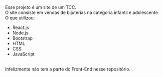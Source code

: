 Esse projeto é um site de um TCC.
<br/>
O site consiste em vendas de bijuterias na categoria infantil e adolescente
<br/>
O que utilizou:
- React.js
- Node.js
- Bootstrap
- HTML
- CSS
- JavaScript
<br/>
Infelizmente não tem a parte do Front-End nesse repositório.
